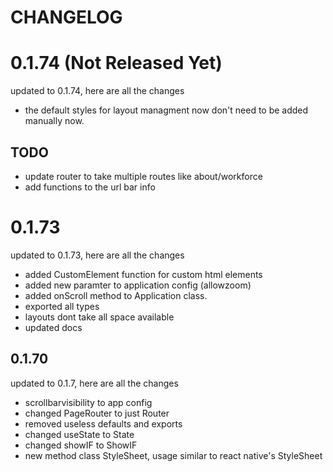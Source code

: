 # CHANGELOG

# 0.1.74 (Not Released Yet)

updated to 0.1.74, here are all the changes
- the default styles for layout managment now don't need to be added manually now.

## TODO
- update router to take multiple routes like about/workforce
- add functions to the url bar info


# 0.1.73

updated to 0.1.73, here are all the changes
- added CustomElement function for custom html elements
- added new paramter to application config (allowzoom)
- added onScroll method to Application class.
- exported all types
- layouts dont take all space available
- updated docs

## 0.1.70

updated to 0.1.7, here are all the changes
- scrollbarvisibility to app config
- changed PageRouter to just Router
- removed useless defaults and exports
- changed useState to State
- changed showIF to ShowIF
- new method class StyleSheet, usage similar to react native's StyleSheet
